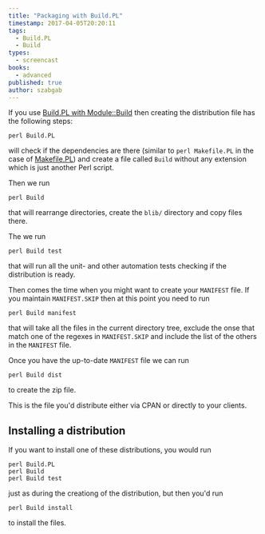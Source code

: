 ```yaml
---
title: "Packaging with Build.PL"
timestamp: 2017-04-05T20:20:11
tags:
  - Build.PL
  - Build
types:
  - screencast
books:
  - advanced
published: true
author: szabgab
---
```



If you use [Build.PL with Module::Build](/build-pl-of-module-build) then creating the
distribution file has the following steps:


<slidecast file="advanced-perl/libraries-and-modules/packaging-with-build-pl" youtube="yy9aypG3IiM" />

```
perl Build.PL
```

will check if the dependencies are there (similar to `perl Makefile.PL` in the case of
[Makefile.PL](/packaging-with-makefile-pl)) and create a file called `Build`
without any extension which is just another Perl script.

Then we run

```
perl Build
```

that will rearrange directories, create the `blib/` directory and copy files there.

The we run

```
perl Build test
```

that will run all the unit- and other automation tests checking if the distribution is ready.

Then comes the time when you might want to create your `MANIFEST` file.
If you maintain `MANIFEST.SKIP` then at this point you need to run

```
perl Build manifest
```

that will take all the files in the current directory tree, exclude the onse that
match one of the regexes in `MANIFEST.SKIP` and include the list of the others
in the `MANIFEST` file.

Once you have the up-to-date `MANIFEST` file we can run

```
perl Build dist
```

to create the zip file.

This is the file you'd distribute either via CPAN or directly to your clients.


## Installing a distribution

If you want to install one of these distributions, you would run

```
perl Build.PL
perl Build
perl Build test
```

just as during the creationg of the distribution, but then you'd run

```
perl Build install
```

to install the files.






